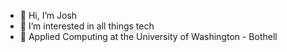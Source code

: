 - 👋 Hi, I’m Josh
- 👀 I’m interested in all things tech 
- 🏫 Applied Computing at the University of Washington - Bothell

<!---
njramos7/njramos7 is a ✨ special ✨ repository because its `README.md` (this file) appears on your GitHub profile.
You can click the Preview link to take a look at your changes.
--->
